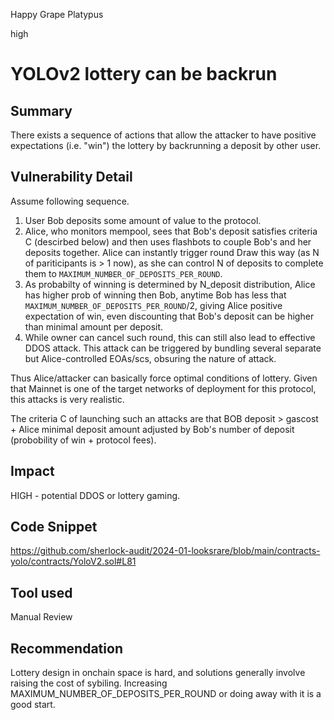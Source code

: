 Happy Grape Platypus

high

# YOLOv2 lottery can be backrun

## Summary
There exists a sequence of actions that allow the attacker to have positive expectations (i.e. "win") the lottery by backrunning a deposit by other user. 

## Vulnerability Detail
Assume following sequence. 
1) User Bob deposits some amount of value to the protocol. 
2) Alice, who monitors mempool, sees that Bob's deposit satisfies criteria C (descirbed below) and then uses flashbots to couple Bob's and her deposits together. Alice can instantly trigger round Draw this way (as N of pariticipants is > 1 now), as she can control N of deposits to complete them to `MAXIMUM_NUMBER_OF_DEPOSITS_PER_ROUND`. 
3) As probabilty of winning is determined by N_deposit distribution, Alice has higher prob of winning then Bob, anytime Bob has less that `MAXIMUM_NUMBER_OF_DEPOSITS_PER_ROUND`/2, giving Alice positive expectation of win, even discounting that Bob's deposit can be higher than minimal amount per deposit. 
4) While owner can cancel such round, this can still also lead to effective DDOS attack. This attack can be triggered by bundling several separate but Alice-controlled EOAs/scs, obsuring the nature of attack. 

Thus Alice/attacker can basically force optimal conditions of lottery. Given that Mainnet is one of the target networks of deployment for this protocol, this attacks is very realistic. 

The criteria C of launching such an attacks are that BOB deposit > gascost + Alice minimal deposit amount adjusted by Bob's number of deposit (probobility of win  + protocol fees). 

## Impact
HIGH - potential DDOS or lottery gaming. 

## Code Snippet
https://github.com/sherlock-audit/2024-01-looksrare/blob/main/contracts-yolo/contracts/YoloV2.sol#L81

## Tool used

Manual Review

## Recommendation

Lottery design in onchain space is hard, and solutions generally involve raising the cost of sybiling. Increasing MAXIMUM_NUMBER_OF_DEPOSITS_PER_ROUND or doing away with it is a good start. 